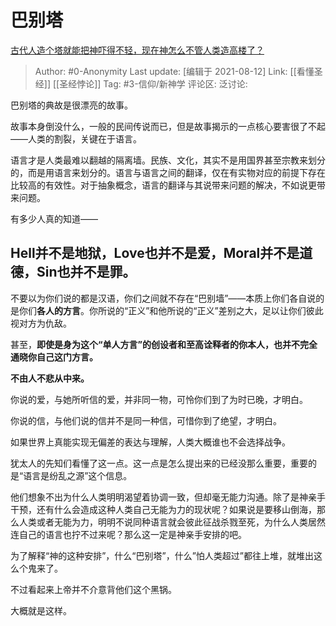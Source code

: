 # 巴别塔
[古代人造个塔就能把神吓得不轻，现在神怎么不管人类造高楼了？](https://www.zhihu.com/question/263558368/answer/546888903)

> Author: #0-Anonymity
> Last update: [编辑于 2021-08-12]
> Link: [[看懂圣经]] [[圣经悖论]]
> Tag: #3-信仰/新神学
> 评论区:
> 泛讨论:

巴别塔的典故是很漂亮的故事。

故事本身倒没什么，一般的民间传说而已，但是故事揭示的一点核心要害很了不起——人类的割裂，关键在于语言。

语言才是人类最难以翻越的隔离墙。民族、文化，其实不是用国界甚至宗教来划分的，而是用语言来划分的。语言与语言之间的翻译，仅在有实物对应的前提下存在比较高的有效性。对于抽象概念，语言的翻译与其说带来问题的解决，不如说更带来问题。

有多少人真的知道——

## **Hell并不是地狱，Love也并不是爱，Moral并不是道德，Sin也并不是罪。**

不要以为你们说的都是汉语，你们之间就不存在“巴别墙”——本质上你们各自说的是你们**各人的方言**。你所说的“正义”和他所说的“正义”差别之大，足以让你们彼此视对方为仇敌。

甚至，**即使是身为这个“单人方言”的创设者和至高诠释者的你本人，也并不完全通晓你自己这门方言。**

**不由人不悲从中来。**

你说的爱，与她所听信的爱，并非同一物，可怜你们到了为时已晚，才明白。

你说的信，与他们说的信并不是同一种信，可惜你到了绝望，才明白。

如果世界上真能实现无偏差的表达与理解，人类大概谁也不会选择战争。

犹太人的先知们看懂了这一点。这一点是怎么提出来的已经没那么重要，重要的是“语言是纷乱之源”这个信息。

他们想象不出为什么人类明明渴望着协调一致，但却毫无能力沟通。除了是神亲手干预，还有什么会造成这种人类自己无能为力的现状呢？如果说是要移山倒海，那么人类或者无能为力，明明不说同种语言就会彼此征战杀戮至死，为什么人类居然连自己的语言也拧不过来呢？那么这一定是神亲手安排的吧。

为了解释“神的这种安排”，什么“巴别塔”，什么”怕人类超过”都往上堆，就堆出这么个鬼来了。

不过看起来上帝并不介意背他们这个黑锅。

大概就是这样。
